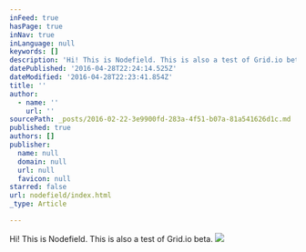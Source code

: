 ```yaml
---
inFeed: true
hasPage: true
inNav: true
inLanguage: null
keywords: []
description: 'Hi! This is Nodefield. This is also a test of Grid.io beta.'
datePublished: '2016-04-28T22:24:14.525Z'
dateModified: '2016-04-28T22:23:41.854Z'
title: ''
author:
  - name: ''
    url: ''
sourcePath: _posts/2016-02-22-3e9900fd-283a-4f51-b07a-81a541626d1c.md
published: true
authors: []
publisher:
  name: null
  domain: null
  url: null
  favicon: null
starred: false
url: nodefield/index.html
_type: Article

---
```

Hi! This is Nodefield. This is also a test of Grid.io beta.
![](https://the-grid-user-content.s3-us-west-2.amazonaws.com/9a8e41b3-baf7-417d-83a1-bf577d0b903f.jpg)